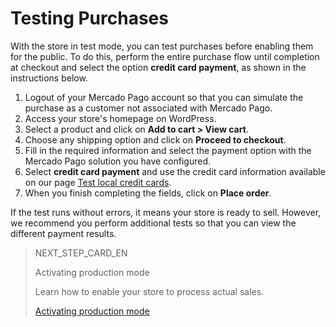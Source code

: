 # Testing Purchases

With the store in test mode, you can test purchases before enabling them for the public. To do this, perform the entire purchase flow until completion at checkout and select the option **credit card payment**, as shown in the instructions below.

1. Logout of your Mercado Pago account so that you can simulate the purchase as a customer not associated with Mercado Pago.
2. Access your store's homepage on WordPress.
3. Select a product and click on **Add to cart > View cart**.
4. Choose any shipping option and click on **Proceed to checkout**.
5. Fill in the required information and select the payment option with the Mercado Pago solution you have configured.
6. Select **credit card payment** and use the credit card information available on our page [Test local credit cards](https://www.mercadopago[FAKER][URL][DOMAIN]/developers/en/guides/resources/localization/local-cards).
7. When you finish completing the fields, click on **Place order**.

If the test runs without errors, it means your store is ready to sell. However, we recommend you perform additional tests so that you can view the different payment results.

> NEXT_STEP_CARD_EN
>
> Activating production mode
>
> Learn how to enable your store to process actual sales.
>
> [Activating production mode](https://www.mercadopago[FAKER][URL][DOMAIN]/developers/en/guides/plugins/woocommerce/goto-production)